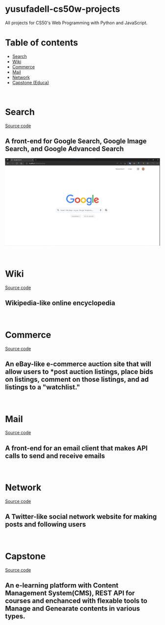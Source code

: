 # yusufadell-cs50w-projects

All projects for CS50's Web Programming with Python and JavaScript.

# Table of contents

- [Search](#search)
- [Wiki](#wiki)
- [Commerce](#commerce)
- [Mail](#mail)
- [Network](#network)
- [Capstone (Educa)](#capstone)


<br>

# Search

[Source code](0-search)

## A front-end for Google Search, Google Image Search, and Google Advanced Search

![google search page](0-search/images/screenshot-homePage.jpg)

<br>

# Wiki

[Source code](1-wiki)

## Wikipedia-like online encyclopedia


<br>

# Commerce

[Source code](2-commerce)

## An eBay-like **e-commerce** auction site that will allow users to *post auction **listings,** place bids **on listings,** comment **on those listings, and** ad **listings to a** "watchlist."


<br>

# Mail

[Source code](3-mail)

## A front-end for an email client that makes **API calls** to send and receive emails

<br>

# Network

[Source code](4-network)

## A Twitter-like social network website for making posts and following users

<br>

# Capstone

[Source code](5-capstone)

## An e-learning platform with Content Management System(CMS), REST API for courses and enchanced with flexable tools to Manage and Genearate contents in various types.
